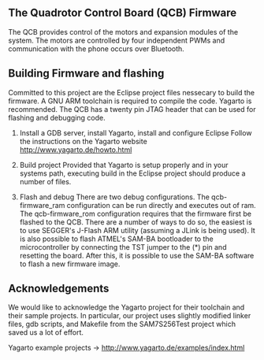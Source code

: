 The Quadrotor Control Board (QCB) Firmware
------------------------------------------
The QCB provides control of the motors and expansion modules of the system. The
motors are controlled by four independent PWMs and communication with the phone
occurs over Bluetooth.

Building Firmware and flashing
------------------------------
Committed to this project are the Eclipse project files nessecary to build the
firmware. A GNU ARM toolchain is required to compile the code. Yagarto is
recommended. The QCB has a twenty pin JTAG header
that can be used for flashing and debugging code.

1) Install a GDB server, install Yagarto, install and configure Eclipse
   Follow the instructions on the Yagarto website
   http://www.yagarto.de/howto.html

2) Build project
   Provided that Yagarto is setup properly and in your systems path, executing
   build in the Eclipse project should produce a number of files.

3) Flash and debug
   There are two debug configurations. The qcb-firmware_ram configuration can
   be run directly and executes out of ram. The qcb-firmware_rom configuration
   requires that the firmware first be flashed to the QCB. There are a number
   of ways to do so, the easiest is to use SEGGER's J-Flash ARM utility
   (assuming a JLink is being used). It is also possible to flash ATMEL's
   SAM-BA bootloader to the microcontroller by connecting the TST jumper to the
   (*) pin and resetting the board. After this, it is possible to use the
   SAM-BA software to flash a new firmware image.

Acknowledgements
----------------
We would like to acknowledge the Yagarto project for their toolchain and their
sample projects. In particular, our project uses slightly modified linker
files, gdb scripts, and Makefile from the SAM7S256Test project which saved us a
lot of effort.

Yagarto example projects -> http://www.yagarto.de/examples/index.html
